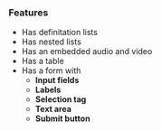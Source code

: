 ### Features
- Has definitation lists
- Has nested lists
- Has an embedded audio and video
- Has a table
- Has a form with
  - **Input fields**
  - **Labels**
  - **Selection tag**
  - **Text area**
  - **Submit button**
